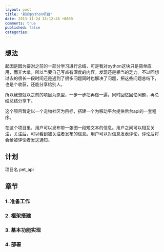 ```yaml
---
layout: post
title: "新的python项目"
date: 2013-11-24 18:12:48 +0800
comments: true
published: false
categories: 
---
```


## 想法
起因是因为要对之前的一部分学习进行总结，可是我对python这块只是简单应用，而非大拿，所以当要自己写点有深度的内容，发现还是相当的乏力。不过回想过去的很长一段时间还是遇到了很多问题同时也解决了问题，把这些问题总结下，也是个收获，还能分享给别人。

所以我想就以之前的项目为原型，一步一步把再做一遍，同时回忆回忆问题，再总结总结分享下。

这个项目暂定以一个宠物社区为目标，搭建一个为移动平台提供后台api的一套程序。

在这个项目里，用户可以发布带一张图一段短文本的信息。用户之间可以相互关注，关注后，可以看到被关注者发布的信息。用户可以对信息发表评论，评论后将会给被评论者发送通知。


## 计划

项目名 pet_api

## 章节

### 1. 准备工作
### 2. 框架搭建
### 3. 基本功能实现
### 4. 部署
